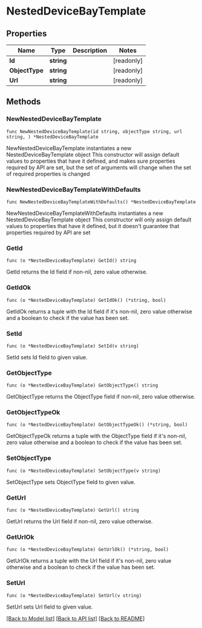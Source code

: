 # NestedDeviceBayTemplate

## Properties

Name | Type | Description | Notes
------------ | ------------- | ------------- | -------------
**Id** | **string** |  | [readonly] 
**ObjectType** | **string** |  | [readonly] 
**Url** | **string** |  | [readonly] 

## Methods

### NewNestedDeviceBayTemplate

`func NewNestedDeviceBayTemplate(id string, objectType string, url string, ) *NestedDeviceBayTemplate`

NewNestedDeviceBayTemplate instantiates a new NestedDeviceBayTemplate object
This constructor will assign default values to properties that have it defined,
and makes sure properties required by API are set, but the set of arguments
will change when the set of required properties is changed

### NewNestedDeviceBayTemplateWithDefaults

`func NewNestedDeviceBayTemplateWithDefaults() *NestedDeviceBayTemplate`

NewNestedDeviceBayTemplateWithDefaults instantiates a new NestedDeviceBayTemplate object
This constructor will only assign default values to properties that have it defined,
but it doesn't guarantee that properties required by API are set

### GetId

`func (o *NestedDeviceBayTemplate) GetId() string`

GetId returns the Id field if non-nil, zero value otherwise.

### GetIdOk

`func (o *NestedDeviceBayTemplate) GetIdOk() (*string, bool)`

GetIdOk returns a tuple with the Id field if it's non-nil, zero value otherwise
and a boolean to check if the value has been set.

### SetId

`func (o *NestedDeviceBayTemplate) SetId(v string)`

SetId sets Id field to given value.


### GetObjectType

`func (o *NestedDeviceBayTemplate) GetObjectType() string`

GetObjectType returns the ObjectType field if non-nil, zero value otherwise.

### GetObjectTypeOk

`func (o *NestedDeviceBayTemplate) GetObjectTypeOk() (*string, bool)`

GetObjectTypeOk returns a tuple with the ObjectType field if it's non-nil, zero value otherwise
and a boolean to check if the value has been set.

### SetObjectType

`func (o *NestedDeviceBayTemplate) SetObjectType(v string)`

SetObjectType sets ObjectType field to given value.


### GetUrl

`func (o *NestedDeviceBayTemplate) GetUrl() string`

GetUrl returns the Url field if non-nil, zero value otherwise.

### GetUrlOk

`func (o *NestedDeviceBayTemplate) GetUrlOk() (*string, bool)`

GetUrlOk returns a tuple with the Url field if it's non-nil, zero value otherwise
and a boolean to check if the value has been set.

### SetUrl

`func (o *NestedDeviceBayTemplate) SetUrl(v string)`

SetUrl sets Url field to given value.



[[Back to Model list]](../README.md#documentation-for-models) [[Back to API list]](../README.md#documentation-for-api-endpoints) [[Back to README]](../README.md)


